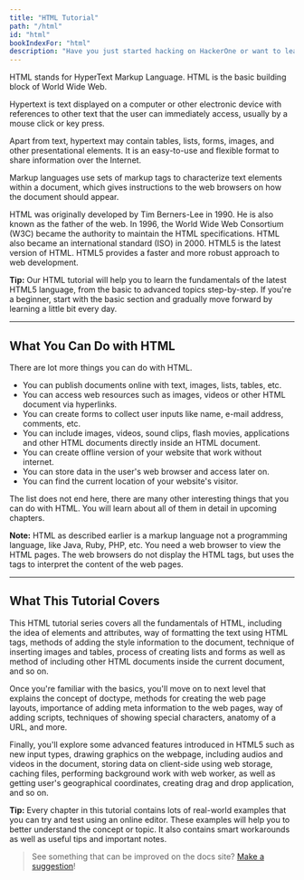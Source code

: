 ```yaml
---
title: "HTML Tutorial"
path: "/html"
id: "html"
bookIndexFor: "html"
description: "Have you just started hacking on HackerOne or want to learn more about a feature? You're in the right place. These guides will help you to understand the product so that you can easily navigate through the platform in submitting vulnerabilities. Check out the sections on the left to learn more."
---
```


HTML stands for HyperText Markup Language. HTML is the basic building block of World Wide Web.

Hypertext is text displayed on a computer or other electronic device with references to other text that the user can immediately access, usually by a mouse click or key press.

Apart from text, hypertext may contain tables, lists, forms, images, and other presentational elements. It is an easy-to-use and flexible format to share information over the Internet.

Markup languages use sets of markup tags to characterize text elements within a document, which gives instructions to the web browsers on how the document should appear.

HTML was originally developed by Tim Berners-Lee in 1990. He is also known as the father of the web. In 1996, the World Wide Web Consortium (W3C) became the authority to maintain the HTML specifications. HTML also became an international standard (ISO) in 2000. HTML5 is the latest version of HTML. HTML5 provides a faster and more robust approach to web development.

**Tip:** Our HTML tutorial will help you to learn the fundamentals of the latest HTML5 language, from the basic to advanced topics step-by-step. If you're a beginner, start with the basic section and gradually move forward by learning a little bit every day.

* * *

## What You Can Do with HTML

There are lot more things you can do with HTML.

-   You can publish documents online with text, images, lists, tables, etc.
-   You can access web resources such as images, videos or other HTML document via hyperlinks.
-   You can create forms to collect user inputs like name, e-mail address, comments, etc.
-   You can include images, videos, sound clips, flash movies, applications and other HTML documents directly inside an HTML document.
-   You can create offline version of your website that work without internet.
-   You can store data in the user's web browser and access later on.
-   You can find the current location of your website's visitor.

The list does not end here, there are many other interesting things that you can do with HTML. You will learn about all of them in detail in upcoming chapters.

**Note:** HTML as described earlier is a markup language not a programming language, like Java, Ruby, PHP, etc. You need a web browser to view the HTML pages. The web browsers do not display the HTML tags, but uses the tags to interpret the content of the web pages.

* * *

## What This Tutorial Covers

This HTML tutorial series covers all the fundamentals of HTML, including the idea of elements and attributes, way of formatting the text using HTML tags, methods of adding the style information to the document, technique of inserting images and tables, process of creating lists and forms as well as method of including other HTML documents inside the current document, and so on.

Once you're familiar with the basics, you'll move on to next level that explains the concept of doctype, methods for creating the web page layouts, importance of adding meta information to the web pages, way of adding scripts, techniques of showing special characters, anatomy of a URL, and more.

Finally, you'll explore some advanced features introduced in HTML5 such as new input types, drawing graphics on the webpage, including audios and videos in the document, storing data on client-side using web storage, caching files, performing background work with web worker, as well as getting user's geographical coordinates, creating drag and drop application, and so on.

**Tip:** Every chapter in this tutorial contains lots of real-world examples that you can try and test using an online editor. These examples will help you to better understand the concept or topic. It also contains smart workarounds as well as useful tips and important notes.

>See something that can be improved on the docs site? [Make a suggestion](/programs/edit-the-doc-site.html)!

